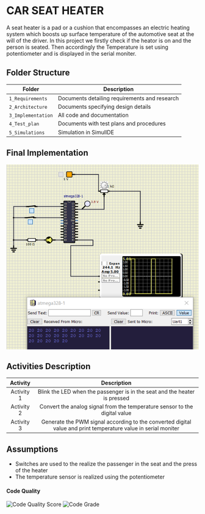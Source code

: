 # CAR SEAT HEATER
A seat heater is a pad or a cushion that encompasses an electric heating system which boosts up surface temperature 
of the automotive seat at the will of the driver.
In this project we firstly check if the heator is on and the person is seated. Then accordingly the Temperature is set 
using potentiometer and is displayed in the serial moniter.

## Folder Structure
|Folder             | Description |
|-------------------| -----------------------------------------|
| `1_Requirements`   | Documents detailing requirements and research|
| `2_Architecture`         | Documents specifying design details|
| `3_Implementation` | All code and documentation|
| `4_Test_plan`      | Documents with test plans and procedures|
| `5_Simulations`      | Simulation in SimulIDE |

## Final Implementation
![](https://github.com/dikshadutta1999/STEPin_SeatHeater/blob/main/5_Simulation/6.png)

## Activities Description
|Activity|Description|
|:--:|:--:|
|Activity 1| Blink the LED when the passenger is in the seat and the heater is pressed|
|Activity 2| Convert the analog signal from the temperature sensor to the digital value|
|Activity 3| Generate the PWM signal according to the converted digital value and print temperature value in serial moniter|

## Assumptions
* Switches are used to the realize the passenger in the seat and the press of the heater
* The temperature sensor is realized using the potentiometer


#### Code Quality
![Code Quality Score](https://www.code-inspector.com/project/29061/score/svg)
![Code Grade](https://www.code-inspector.com/project/29061/status/svg)
